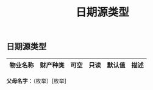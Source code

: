 ﻿---
title: 日期源类型
second_title: Aspose.Cells Cloud Documen
type: docs
url: /zh/specification/model/datesourcetype/
description: Aspose.Cells 云模型规范：DateSourceType。轻松处理 Excel 和其他电子表格文档，具有打开、生成、编辑、拆分、合并、比较和转换等功能
weight: 50
---
## **日期源类型**

 

|物业名称|财产种类|可空|只读|默认值|描述|
|:- |:- |:- |:- |:- |:- |

**父母名字**：（枚举）[枚举]